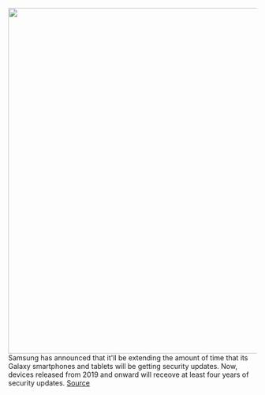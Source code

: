 <img src='https://cdn.vox-cdn.com/thumbor/UWFll4wBmJouyRvUi-Xzk4YZjQc=/0x0:2040x1360/1200x800/filters:focal(857x517:1183x843)/cdn.vox-cdn.com/uploads/chorus_image/image/68857475/cgartenberg_210111_4368_0007.0.jpg' width='700px' /><br/>
Samsung has announced that it'll be extending the amount of time that its Galaxy smartphones and tablets will be getting security updates. Now, devices released from 2019 and onward will receove at least four years of security updates.
<a href='https://www.theverge.com/2021/2/22/22295639/samsung-galaxy-device-2019-four-years-security-updates'> Source <a/>